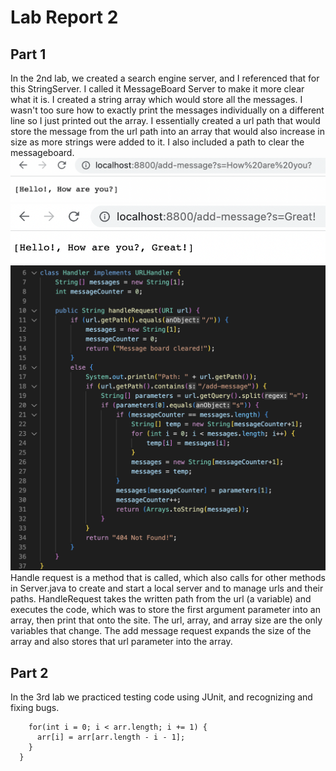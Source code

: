 # Lab Report 2
## Part 1
In the 2nd lab, we created a search engine server, and I referenced that for this StringServer. I called it MessageBoard Server to make it more clear what it is. I created a string array which would store all the messages. I wasn't too sure how to exactly print the messages individually on a different line so I just printed out the array. I essentially created a url path that would store the message from the url path into an array that would also increase in size as more strings were added to it. I also included a path to clear the messageboard.
![Image](Testing1Lab2.png)
![Image](Testing2Lab2.png)
![Image](MessageBoardCode.png)
Handle request is a method that is called, which also calls for other methods in Server.java to create and start a local server and to manage urls and their paths. HandleRequest takes the written path from the url (a variable) and executes the code, which was to store the first argument parameter into an array, then print that onto the site. The url, array, and array size are the only variables that change. The add message request expands the size of the array and also stores that url parameter into the array.
## Part 2
In the 3rd lab we practiced testing code using JUnit, and recognizing and fixing bugs. 
```  static void reverseInPlace(int[] arr) {
    for(int i = 0; i < arr.length; i += 1) {
      arr[i] = arr[arr.length - i - 1];
    }
  }
```
